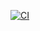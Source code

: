 [![CI](https://github.com/jeanljh/cypress-test/actions/workflows/main.yml/badge.svg)](https://github.com/jeanljh/cypress-test/actions/workflows/main.yml)
